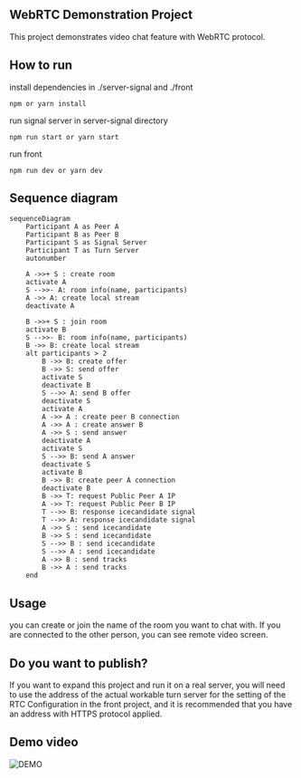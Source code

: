 
## WebRTC Demonstration Project

This project demonstrates video chat feature with WebRTC protocol.


## How to run

install dependencies in ./server-signal and ./front
```
npm or yarn install
```

run signal server in server-signal directory
```
npm run start or yarn start
```

run front
```
npm run dev or yarn dev
```

## Sequence diagram

```mermaid
sequenceDiagram
    Participant A as Peer A
    Participant B as Peer B
    Participant S as Signal Server
    Participant T as Turn Server
    autonumber

    A ->>+ S : create room
    activate A
    S -->>- A: room info(name, participants)
    A ->> A: create local stream
    deactivate A

    B ->>+ S : join room
    activate B
    S -->>- B: room info(name, participants)
    B ->> B: create local stream
    alt participants > 2
        B ->> B: create offer
        B ->> S: send offer
        activate S
        deactivate B
        S -->> A: send B offer
        deactivate S
        activate A
        A ->> A : create peer B connection
        A ->> A : create answer B
        A ->> S : send answer
        deactivate A
        activate S
        S -->> B: send A answer
        deactivate S
        activate B
        B ->> B: create peer A connection
        deactivate B
        B ->> T: request Public Peer A IP
        A ->> T: request Public Peer B IP
        T -->> B: response icecandidate signal
        T -->> A: response icecandidate signal
        A ->> S : send icecandidate
        B ->> S : send icecandidate
        S -->> B : send icecandidate
        S -->> A : send icecandidate
        A ->> B : send tracks
        B ->> A : send tracks
    end
```

## Usage

you can create or join the name of the room you want to chat with. If you are connected to the other person, you can see remote video screen.

## Do you want to publish?

If you want to expand this project and run it on a real server, you will need to use the address of the actual workable turn server for the setting of the RTC Configuration in the front project, and it is recommended that you have an address with HTTPS protocol applied.

## Demo video
![DEMO](./webrtc_demo.gif)
